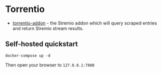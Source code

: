 # Torrentio

- [torrentio-addon](addon) - the Stremio addon which will query scraped entries and return Stremio stream results.

## Self-hosted quickstart
```
docker-compose up -d
```
Then open your browser to `127.0.0.1:7000`
